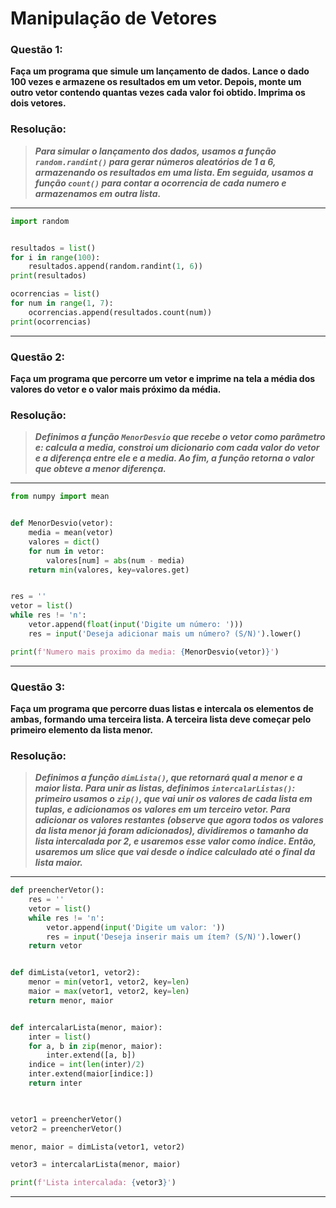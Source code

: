 # Manipulação de Vetores

### **Questão 1:**
 **Faça um programa que simule um lançamento de dados. Lance o dado 100 vezes e
armazene os resultados em um vetor. Depois, monte um outro vetor contendo quantas
vezes cada valor foi obtido. Imprima os dois vetores.**

### **Resolução:**

> **_Para simular o lançamento dos dados, usamos a função `random.randint()` para 
> gerar números aleatórios de 1 a 6, armazenando os resultados em uma lista. Em seguida,
> usamos a função `count()` para contar a ocorrencia de cada numero e armazenamos em outra lista._**

---
```python
import random


resultados = list()
for i in range(100):
    resultados.append(random.randint(1, 6))
print(resultados)

ocorrencias = list()
for num in range(1, 7):
    ocorrencias.append(resultados.count(num))
print(ocorrencias)
```
---

### **Questão 2:**
 **Faça um programa que percorre um vetor e imprime na tela a média dos valores do
vetor e o valor mais próximo da média.**

### **Resolução:**

> **_Definimos a função `MenorDesvio` que recebe o vetor como parâmetro e: calcula a media,
> constroi um dicionario com cada valor do vetor e a diferença entre ele e a media. Ao fim,
> a função retorna o valor que obteve a menor diferença._**

---
```python
from numpy import mean


def MenorDesvio(vetor):
    media = mean(vetor)
    valores = dict()
    for num in vetor:
        valores[num] = abs(num - media)
    return min(valores, key=valores.get)


res = ''
vetor = list()
while res != 'n':
    vetor.append(float(input('Digite um número: ')))
    res = input('Deseja adicionar mais um número? (S/N)').lower()

print(f'Numero mais proximo da media: {MenorDesvio(vetor)}')
```
---

### **Questão 3:**
 **Faça um programa que percorre duas listas e intercala os elementos de ambas,
formando uma terceira lista. A terceira lista deve começar pelo primeiro elemento da
lista menor.**

### **Resolução:**

> **_Definimos a função `dimLista()`, que retornará qual a menor e a maior lista. Para unir
> as listas, definimos `intercalarListas()`: primeiro usamos o `zip()`, que vai unir os valores 
> de cada lista em tuplas, e adicionamos os valores em um terceiro vetor. Para adicionar os valores
> restantes (observe que agora todos os valores da lista menor já foram adicionados), dividiremos
> o tamanho da lista intercalada por 2, e usaremos esse valor como índice. Então, usaremos um slice
> que vai desde o índice calculado até o final da lista maior._**

---
```python
def preencherVetor():
    res = ''
    vetor = list()
    while res != 'n':
        vetor.append(input('Digite um valor: '))
        res = input('Deseja inserir mais um ítem? (S/N)').lower()
    return vetor


def dimLista(vetor1, vetor2):
    menor = min(vetor1, vetor2, key=len)
    maior = max(vetor1, vetor2, key=len)
    return menor, maior


def intercalarLista(menor, maior):
    inter = list()
    for a, b in zip(menor, maior):
        inter.extend([a, b])
    indice = int(len(inter)/2)
    inter.extend(maior[indice:])
    return inter
    


vetor1 = preencherVetor()
vetor2 = preencherVetor()

menor, maior = dimLista(vetor1, vetor2)

vetor3 = intercalarLista(menor, maior)

print(f'Lista intercalada: {vetor3}')
```
---
